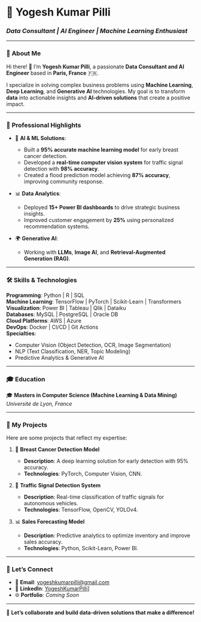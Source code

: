 # 🚀 **Yogesh Kumar Pilli**  
### *Data Consultant | AI Engineer | Machine Learning Enthusiast*  

---

### 🌟 **About Me**  
Hi there! 👋 I’m **Yogesh Kumar Pilli**, a passionate **Data Consultant and AI Engineer** based in **Paris, France** 🇫🇷.  

I specialize in solving complex business problems using **Machine Learning**, **Deep Learning**, and **Generative AI** technologies. My goal is to transform **data** into actionable insights and **AI-driven solutions** that create a positive impact.

---

### 💼 **Professional Highlights**  

- 🧠 **AI & ML Solutions**:  
   - Built a **95% accurate machine learning model** for early breast cancer detection.  
   - Developed a **real-time computer vision system** for traffic signal detection with **98% accuracy**.  
   - Created a flood prediction model achieving **87% accuracy**, improving community response.  

- 📊 **Data Analytics**:  
   - Deployed **15+ Power BI dashboards** to drive strategic business insights.  
   - Improved customer engagement by **25%** using personalized recommendation systems.  

- 🌍 **Generative AI**:  
   - Working with **LLMs**, **Image AI**, and **Retrieval-Augmented Generation (RAG)**.  

---

### 🛠️ **Skills & Technologies**  

**Programming**: Python | R | SQL  
**Machine Learning**: TensorFlow | PyTorch | Scikit-Learn | Transformers  
**Visualization**: Power BI | Tableau | Qlik | Dataiku  
**Databases**: MySQL | PostgreSQL | Oracle DB  
**Cloud Platforms**: AWS | Azure  
**DevOps**: Docker | CI/CD | Git Actions  
**Specialties**:  
- Computer Vision (Object Detection, OCR, Image Segmentation)  
- NLP (Text Classification, NER, Topic Modeling)  
- Predictive Analytics & Generative AI  

---

### 🎓 **Education**  

🎓 **Masters in Computer Science (Machine Learning & Data Mining)**  
*Université de Lyon, France*  

---

### 🧩 **My Projects**  

Here are some projects that reflect my expertise:  

1. 🏥 **Breast Cancer Detection Model**  
   - **Description**: A deep learning solution for early detection with 95% accuracy.  
   - **Technologies**: PyTorch, Computer Vision, CNN.  

2. 🚦 **Traffic Signal Detection System**  
   - **Description**: Real-time classification of traffic signals for autonomous vehicles.  
   - **Technologies**: TensorFlow, OpenCV, YOLOv4.  

3. 📊 **Sales Forecasting Model**  
   - **Description**: Predictive analytics to optimize inventory and improve sales accuracy.  
   - **Technologies**: Python, Scikit-Learn, Power BI.  

---

### 🤝 **Let’s Connect**  

- 📧 **Email**: [yogeshkumarpilli@gmail.com](mailto:yogeshkumarpilli@gmail.com)  
- 💼 **LinkedIn**: [YogeshKumarPilli](https://www.linkedin.com/in/yogeshkumarpilli/)]  
- 🌐 **Portfolio**: *Coming Soon*  

---

🚀 **Let’s collaborate and build data-driven solutions that make a difference!**  



